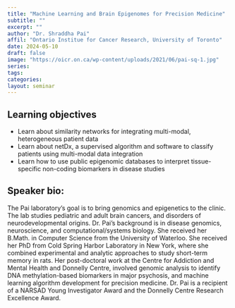 ```yaml
---
title: "Machine Learning and Brain Epigenomes for Precision Medicine"
subtitle: ""
excerpt: ""
author: "Dr. Shraddha Pai"
affil: "Ontario Institue for Cancer Research, University of Toronto"
date: 2024-05-10
draft: false
image: "https://oicr.on.ca/wp-content/uploads/2021/06/pai-sq-1.jpg"
series:
tags:
categories:
layout: seminar
---
```

 
## Learning objectives

* Learn about similarity networks for integrating multi-modal, heterogeneous patient data
* Learn about netDx, a supervised algorithm and software to classify patients using multi-modal data integration
* Learn how to use public epigenomic databases to interpret tissue-specific non-coding biomarkers in disease studies

## Speaker bio:

The Pai laboratory’s goal is to bring genomics and epigenetics to the clinic. The lab studies pediatric and adult brain cancers, and disorders of neurodevelopmental origins. Dr. Pai’s background is in disease genomics, neuroscience, and computational/systems biology. She received her B.Math. in Computer Science from the University of Waterloo. She received her PhD from Cold Spring Harbor Laboratory in New York, where she combined experimental and analytic approaches to study short-term memory in rats. Her post-doctoral work at the Centre for Addiction and Mental Health and Donnelly Centre, involved genomic analysis to identify DNA methylation-based biomarkers in major psychosis, and machine learning algorithm development for precision medicine. Dr. Pai is a recipient of a NARSAD Young Investigator Award and the Donnelly Centre Research Excellence Award.